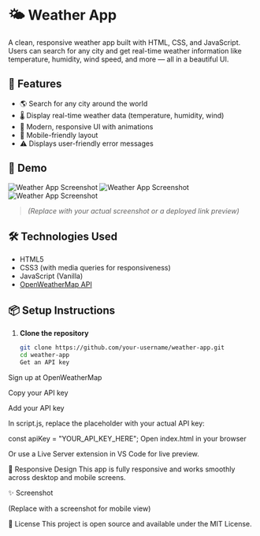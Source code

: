 # 🌤️ Weather App

A clean, responsive weather app built with HTML, CSS, and JavaScript. Users can search for any city and get real-time weather information like temperature, humidity, wind speed, and more — all in a beautiful UI.

## 🚀 Features

- 🌎 Search for any city around the world
- 🌡️ Display real-time weather data (temperature, humidity, wind)
- 🎨 Modern, responsive UI with animations
- 📱 Mobile-friendly layout
- ⚠️ Displays user-friendly error messages

## 📸 Demo

![Weather App Screenshot](sc1.png)
![Weather App Screenshot](sc2.png)
![Weather App Screenshot](sc3.png)

> _(Replace with your actual screenshot or a deployed link preview)_

## 🛠️ Technologies Used

- HTML5
- CSS3 (with media queries for responsiveness)
- JavaScript (Vanilla)
- [OpenWeatherMap API](https://openweathermap.org/api)

## 📦 Setup Instructions

1. **Clone the repository**
   ```bash
   git clone https://github.com/your-username/weather-app.git
   cd weather-app
   Get an API key
   ```

Sign up at OpenWeatherMap

Copy your API key

Add your API key

In script.js, replace the placeholder with your actual API key:

const apiKey = "YOUR_API_KEY_HERE";
Open index.html in your browser

Or use a Live Server extension in VS Code for live preview.

📱 Responsive Design
This app is fully responsive and works smoothly across desktop and mobile screens.

✨ Screenshot

(Replace with a screenshot for mobile view)

📄 License
This project is open source and available under the MIT License.
